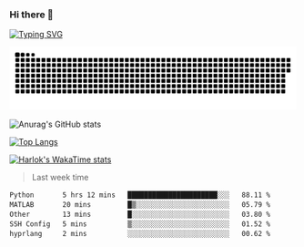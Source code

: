 ### Hi there 👋

<!--
**wray-le/wray-lee* is a ✨ _special_ ✨ repository because its `README.md` (this file) appears on your GitHub profile.

Here are some ideas to get you started:

- 🔭 I’m currently working on ...
- 🌱 I’m currently learning ...
- 👯 I’m looking to collaborate on ...
- 🤔 I’m looking for help with ...
- 💬 Ask me about ...
- 📫 How to reach me: ...
- 😄 Pronouns: ...
- ⚡ Fun fact: ...
-->
[![Typing SVG](https://readme-typing-svg.herokuapp.com?color=91BEF0&vCenter=true&lines=This+is+Wray's+profile;A+noob+developer)](https://git.io/typing-svg)

<p align="center"><a href=#><img src="image/contributions.svg"></a></p>  

![Anurag's GitHub stats](https://github-readme-stats.vercel.app/api?username=wray-lee&show_icons=true&theme=tokyonight)


[![Top Langs](https://github-readme-stats.vercel.app/api/top-langs/?username=wray-lee&exclude_repo=wray-lee.github.io,wray-lee&layout=donut)](https://github.com/anuraghazra/github-readme-stats)


[![Harlok's WakaTime stats](https://github-readme-stats.vercel.app/api/wakatime?username=wray)](https://github.com/anuraghazra/github-readme-stats)

> Last week time

<!--START_SECTION:waka-->

```txt
Python       5 hrs 12 mins   ██████████████████████░░░   88.11 %
MATLAB       20 mins         █▒░░░░░░░░░░░░░░░░░░░░░░░   05.79 %
Other        13 mins         █░░░░░░░░░░░░░░░░░░░░░░░░   03.80 %
SSH Config   5 mins          ▒░░░░░░░░░░░░░░░░░░░░░░░░   01.52 %
hyprlang     2 mins          ░░░░░░░░░░░░░░░░░░░░░░░░░   00.62 %
```

<!--END_SECTION:waka-->
